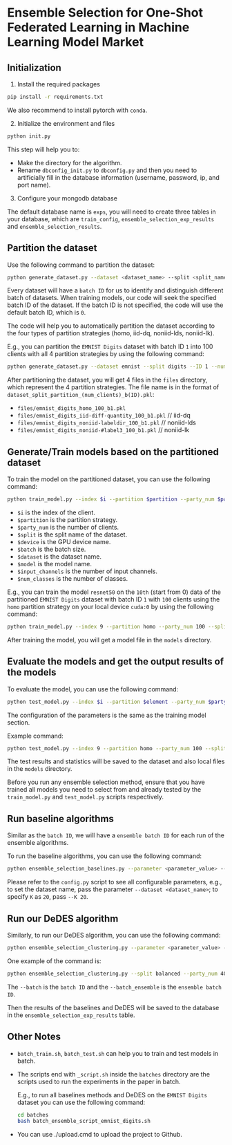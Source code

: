 # Ensemble Selection for One-Shot Federated Learning in Machine Learning Model Market

## Initialization

1. Install the required packages

```bash
pip install -r requirements.txt
```

We also recommend to install pytorch with `conda`.

2. Initialize the environment and files

```bash
python init.py
```

This step will help you to:
* Make the directory for the algorithm.
* Rename `dbconfig_init.py` to `dbconfig.py` and then you need to artificially fill in the database information (username, password, ip, and port name).


3. Configure your mongodb database

The default database name is `exps`, you will need to create three tables in your database, which are `train_config`, `ensemble_selection_exp_results` and `ensemble_selection_results`.

## Partition the dataset

Use the following command to partition the dataset:

```bash
python generate_dataset.py --dataset <dataset_name> --split <split_name> --ID <batch_ID> --num_clients [<num_clients>,<num_clients>,...,<num_clients>]
```

Every dataset will have a `batch ID` for us to identify and distinguish different batch of datasets. When training models, our code will seek the specified batch ID of the dataset. If the batch ID is not specified, the code will use the default batch ID, which is `0`.

The code will help you to automatically partition the dataset according to the four types of partition strategies (homo, iid-dq, noniid-lds, noniid-lk).

E.g., you can partition the `EMNIST Digits` dataset with batch ID `1` into 100 clients with all 4 partition strategies by using the following command:

```bash
python generate_dataset.py --dataset emnist --split digits --ID 1 --num_clients [100]
```

After partitioning the dataset, you will get 4 files in the `files` directory, which represent the 4 partition strategies. The file name is in the format of `dataset_split_partition_(num_clients)_b(ID).pkl`:

* `files/emnist_digits_homo_100_b1.pkl`
* `files/emnist_digits_iid-diff-quantity_100_b1.pkl` // iid-dq
* `files/emnist_digits_noniid-labeldir_100_b1.pkl` // noniid-lds
* `files/emnist_digits_noniid-#label3_100_b1.pkl` // noniid-lk


## Generate/Train models based on the partitioned dataset

To train the model on the partitioned dataset, you can use the following command:

```bash
python train_model.py --index $i --partition $partition --party_num $party_num --split $split --device $device --batch $batch --dataset $dataset --model $model --input_channels $input_channels --num_classes $num_classes
```

* `$i` is the index of the client.
* `$partition` is the partition strategy.
* `$party_num` is the number of clients.
* `$split` is the split name of the dataset.
* `$device` is the GPU device name.
* `$batch` is the batch size.
* `$dataset` is the dataset name.
* `$model` is the model name.
* `$input_channels` is the number of input channels.
* `$num_classes` is the number of classes.

E.g., you can train the model `resnet50` on the `10th` (start from 0) data of the partitioned `EMNIST Digits` dataset with batch ID `1` with `100` clients using the `homo` partition strategy on your local device `cuda:0` by using the following command:

```bash
python train_model.py --index 9 --partition homo --party_num 100 --split digits --device cuda:0 --batch 1 --dataset emnist --model resnet50 --input_channels 1 --num_classes 10
```

After training the model, you will get a model file in the `models` directory.

## Evaluate the models and get the output results of the models

To evaluate the model, you can use the following command:

```bash
python test_model.py --index $i --partition $element --party_num $party_num --split $split --batch $batch --device $device --dataset $dataset --input_channels $input_channels --num_classes $num_classes --model $model
```

The configuration of the parameters is the same as the training model section.

Example command:

```bash
python test_model.py --index 9 --partition homo --party_num 100 --split digits --device cuda:0 --batch 1 --dataset emnist --model resnet50 --input_channels 1 --num_classes 10
```

The test results and statistics will be saved to the dataset and also local files in the `models` directory.

Before you run any ensemble selection method, ensure that you have trained all models you need to select from and already tested by the `train_model.py` and `test_model.py` scripts respectively.

## Run baseline algorithms

Similar as the `batch ID`, we will have a `ensemble batch ID` for each run of the ensemble algorithms.

To run the baseline algorithms, you can use the following command:

```bash
python ensemble_selection_baselines.py --parameter <parameter_value> --parameter <parameter_value> ... --parameter <parameter_value>
```

Please refer to the `config.py` script to see all configurable parameters, e.g., to set the dataset name, pass the parameter `--dataset <dataset_name>`; to specify `K` as `20`, pass `--K 20`.

## Run our DeDES algorithm

Similarly, to run our DeDES algorithm, you can use the following command:

```bash
python ensemble_selection_clustering.py --parameter <parameter_value> --parameter <parameter_value> ... --parameter <parameter_value>
```

One example of the command is:

```bash
python ensemble_selection_clustering.py --split balanced --party_num 400 --K 10 --batch 2 --batch_ensemble 8 --selection_method mixed --normalization 1 --last_layer 0 
```

The `--batch` is the `batch ID` and the `--batch_ensemble` is the `ensemble batch ID`.

Then the results of the baselines and DeDES will be saved to the database in the `ensemble_selection_exp_results` table.

<!-- 
## Intergrity Checking

### Check the partitioned dataset

### Check the trained models

### Check the test results of the models

## Experimental data processing and visualization -->

## Other Notes

* `batch_train.sh`, `batch_test.sh` can help you to train and test models in batch.

* The scripts end with `_script.sh` inside the `batches` directory are the scripts used to run the experiments in the paper in batch.

    E.g., to run all baselines methods and DeDES on the `EMNIST Digits` dataset you can use the following command:

    ```bash
    cd batches
    bash batch_ensemble_script_emnist_digits.sh
    ```

* You can use ./upload.cmd to upload the project to Github.



<!-- For shell scripts, the path of the shell scripts should be the absolute path, i.e., .sh files will be affected by the current directory.

E.g., if you are in the directory of `A/B`, then the following two commands will have **different** results:

```bash
sh B/C.sh # run the script C.sh in the directory of A 
sh C.sh # run the script C.sh in the directory of A/B
```

[//]: # (For python scripts, the path of the python scripts will not be affected by the current directory. E.g., if you are in the directory of `A/B`, then the following two commands will have **same** results:)

[//]: # ()
[//]: # (```bash)

[//]: # (python B/C.py # run the script C.py in the directory of A)

[//]: # (python C.py # run the script C.py in the directory of A/B)

[//]: # (```) -->

